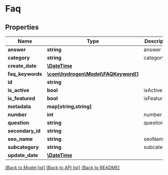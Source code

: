 # Faq

## Properties
Name | Type | Description | Notes
------------ | ------------- | ------------- | -------------
**answer** | **string** | answer | 
**category** | **string** | category | [optional] 
**create_date** | [**\DateTime**](\DateTime.md) |  | [optional] 
**faq_keywords** | [**\com\hydrogen\Model\FAQKeyword[]**](FAQKeyword.md) |  | [optional] 
**id** | **string** |  | [optional] 
**is_active** | **bool** | isActive | [optional] 
**is_featured** | **bool** | isFeatured | [optional] 
**metadata** | **map[string,string]** |  | [optional] 
**number** | **int** | number | [optional] 
**question** | **string** | question | 
**secondary_id** | **string** |  | [optional] 
**seo_name** | **string** | seoName | [optional] 
**subcategory** | **string** | subcategory | [optional] 
**update_date** | [**\DateTime**](\DateTime.md) |  | [optional] 

[[Back to Model list]](../README.md#documentation-for-models) [[Back to API list]](../README.md#documentation-for-api-endpoints) [[Back to README]](../README.md)


